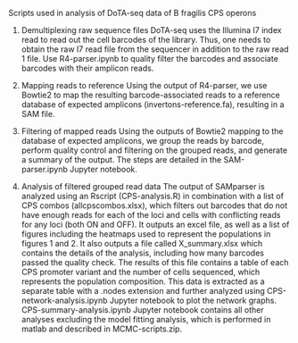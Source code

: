 Scripts used in analysis of DoTA-seq data of B fragilis CPS operons

1. Demultiplexing raw sequence files
DoTA-seq uses the Illumina I7 index read to read out the cell barcodes of the library. Thus, one needs to obtain the raw I7 read file from the sequencer in addition to the raw read 1 file. Use R4-parser.ipynb to quality filter the barcodes and associate barcodes with their amplicon reads.

2. Mapping reads to reference
Using the output of R4-parser, we use Bowtie2 to map the resulting barcode-associated reads to a reference database of expected amplicons (invertons-reference.fa), resulting in a SAM file.

3. Filtering of mapped reads
Using the outputs of Bowtie2 mapping to the database of expected amplicons, we group the reads by barcode, perform quality control and filtering on the grouped reads, and generate a summary of the output. The steps are detailed in the SAM-parser.ipynb Jupyter notebook.

4. Analysis of filtered grouped read data
The output of SAMparser is analyzed using an Rscript (CPS-analysis.R) in combination with a list of CPS combos (allcpscombos.xlsx), which filters out barcodes that do not have enough reads for each of the loci and cells with conflicting reads for any loci (both ON and OFF). It outputs an excel file, as well as a list of figures including the heatmaps used to represent the populations in figures 1 and 2. It also outputs a file called X_summary.xlsx which contains the details of the analysis, including how many barcodes passed the quality check. The results of this file contains a table of each CPS promoter variant and the number of cells sequenced, which represents the population composition. This data is extracted as a separate table with a .nodes extension and further analyzed using CPS-network-analysis.ipynb Jupyter notebook to plot the network graphs. CPS-summary-analysis.ipynb Jupyter notebook contains all other analyses excluding the model fitting analysis, which is performed in matlab and described in MCMC-scripts.zip.

